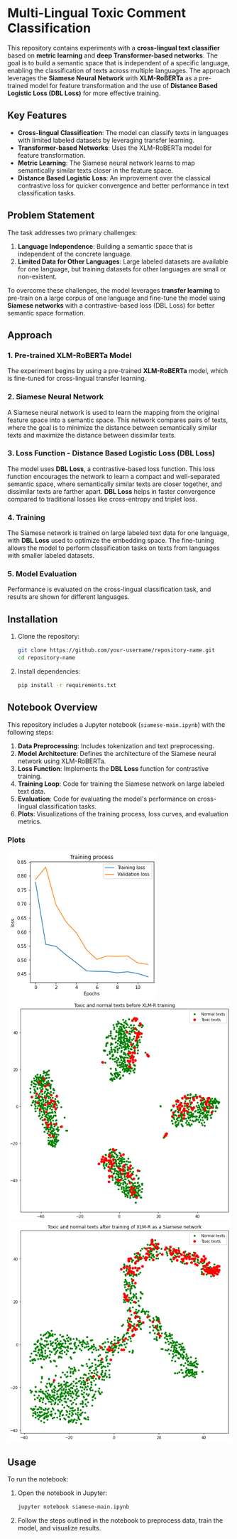 
# Multi-Lingual Toxic Comment Classification

This repository contains experiments with a **cross-lingual text classifier** based on **metric learning** and **deep Transformer-based networks**. The goal is to build a semantic space that is independent of a specific language, enabling the classification of texts across multiple languages. The approach leverages the **Siamese Neural Network** with **XLM-RoBERTa** as a pre-trained model for feature transformation and the use of **Distance Based Logistic Loss (DBL Loss)** for more effective training.

## Key Features

* **Cross-lingual Classification**: The model can classify texts in languages with limited labeled datasets by leveraging transfer learning.
* **Transformer-based Networks**: Uses the XLM-RoBERTa model for feature transformation.
* **Metric Learning**: The Siamese neural network learns to map semantically similar texts closer in the feature space.
* **Distance Based Logistic Loss**: An improvement over the classical contrastive loss for quicker convergence and better performance in text classification tasks.

## Problem Statement

The task addresses two primary challenges:

1. **Language Independence**: Building a semantic space that is independent of the concrete language.
2. **Limited Data for Other Languages**: Large labeled datasets are available for one language, but training datasets for other languages are small or non-existent.

To overcome these challenges, the model leverages **transfer learning** to pre-train on a large corpus of one language and fine-tune the model using **Siamese networks** with a contrastive-based loss (DBL Loss) for better semantic space formation.

## Approach

### 1. **Pre-trained XLM-RoBERTa Model**

The experiment begins by using a pre-trained **XLM-RoBERTa** model, which is fine-tuned for cross-lingual transfer learning.

### 2. **Siamese Neural Network**

A Siamese neural network is used to learn the mapping from the original feature space into a semantic space. This network compares pairs of texts, where the goal is to minimize the distance between semantically similar texts and maximize the distance between dissimilar texts.

### 3. **Loss Function - Distance Based Logistic Loss (DBL Loss)**

The model uses **DBL Loss**, a contrastive-based loss function. This loss function encourages the network to learn a compact and well-separated semantic space, where semantically similar texts are closer together, and dissimilar texts are farther apart. **DBL Loss** helps in faster convergence compared to traditional losses like cross-entropy and triplet loss.

### 4. **Training**

The Siamese network is trained on large labeled text data for one language, with **DBL Loss** used to optimize the embedding space. The fine-tuning allows the model to perform classification tasks on texts from languages with smaller labeled datasets.

### 5. **Model Evaluation**

Performance is evaluated on the cross-lingual classification task, and results are shown for different languages.

## Installation

1. Clone the repository:

   ```bash
   git clone https://github.com/your-username/repository-name.git
   cd repository-name
   ```

2. Install dependencies:

   ```bash
   pip install -r requirements.txt
   ```

## Notebook Overview

This repository includes a Jupyter notebook (`siamese-main.ipynb`) with the following steps:

1. **Data Preprocessing**: Includes tokenization and text preprocessing.
2. **Model Architecture**: Defines the architecture of the Siamese neural network using XLM-RoBERTa.
3. **Loss Function**: Implements the **DBL Loss** function for contrastive training.
4. **Training Loop**: Code for training the Siamese network on large labeled text data.
5. **Evaluation**: Code for evaluating the model's performance on cross-lingual classification tasks.
6. **Plots**: Visualizations of the training process, loss curves, and evaluation metrics.

### Plots
![Alt text](./Data/2.png)
![Alt text](./Data/3.png)
![Alt text](./Data/1.png)
## Usage

To run the notebook:

1. Open the notebook in Jupyter:

   ```bash
   jupyter notebook siamese-main.ipynb
   ```

2. Follow the steps outlined in the notebook to preprocess data, train the model, and visualize results.
